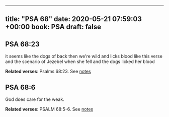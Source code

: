 
---
title: "PSA 68"
date: 2020-05-21 07:59:03 +00:00
book: PSA
draft: false
---

## PSA 68:23

it seems like the dogs of back then we're wild and licks blood like this verse and the scenario of Jezebel when she fell and the dogs licked her blood

**Related verses**: Psalms 68:23. See [notes](https://my.bible.com/notes/3434228533680661373)


## PSA 68:6

God does care for the weak.

**Related verses**: PSALM 68:5-6. See [notes](https://my.bible.com/notes/2790797544954519815)

